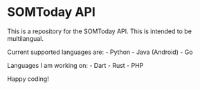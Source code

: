 SOMToday API
============

This is a repository for the SOMToday API. This is intended to be multilangual.

Current supported languages are:
	- Python
	- Java (Android)
	- Go

Languages I am working on:
	- Dart
	- Rust
	- PHP

Happy coding!
